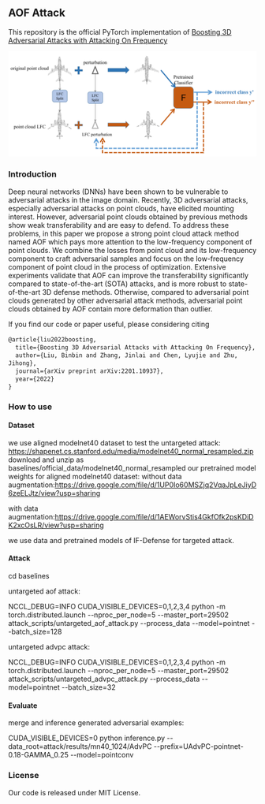 ## AOF Attack

This repository is the official PyTorch implementation of [Boosting 3D Adversarial Attacks with Attacking On Frequency](https://arxiv.org/pdf/2201.10937)

![samples](imgs/AOF.png)

### Introduction
Deep neural networks (DNNs) have been shown to be vulnerable to adversarial attacks in the image domain. Recently, 3D adversarial attacks, especially adversarial attacks on point clouds, have elicited mounting interest. However, adversarial point clouds obtained by previous methods show weak transferability and are easy to defend. To address these problems, in this paper we propose a strong point cloud attack method named AOF which pays more attention to the low-frequency component of point clouds. We combine the losses from point cloud and its low-frequency component to craft adversarial samples and focus on the low-frequency component of point cloud in the process of optimization. Extensive experiments validate that AOF can improve the transferability significantly compared to state-of-the-art (SOTA) attacks, and is more robust to state-of-the-art 3D defense methods. Otherwise, compared to adversarial point clouds generated by other adversarial attack methods, adversarial point clouds obtained by AOF contain more deformation than outlier.



If you find our code or paper useful, please considering citing

```
@article{liu2022boosting,
  title={Boosting 3D Adversarial Attacks with Attacking On Frequency},
  author={Liu, Binbin and Zhang, Jinlai and Chen, Lyujie and Zhu, Jihong},
  journal={arXiv preprint arXiv:2201.10937},
  year={2022}
}
```

### How to use

#### Dataset
we use aligned modelnet40 dataset to test the untargeted attack: https://shapenet.cs.stanford.edu/media/modelnet40_normal_resampled.zip download and unzip as baselines/official_data/modelnet40_normal_resampled
 our pretrained model weights for aligned modelnet40 dataset:
 without data augmentation:https://drive.google.com/file/d/1UP0Io60MSZjq2VqaJpLeJiyD6zeELJtz/view?usp=sharing

 with data augmentation:https://drive.google.com/file/d/1AEWorvStis4GkfOfk2psKDiDK2xcOsLR/view?usp=sharing

 we use data and pretrained models of IF-Defense for targeted attack.

#### Attack
cd baselines

untargeted aof attack:

NCCL_DEBUG=INFO CUDA_VISIBLE_DEVICES=0,1,2,3,4 python -m torch.distributed.launch --nproc_per_node=5 --master_port=29502 attack_scripts/untargeted_aof_attack.py --process_data --model=pointnet --batch_size=128


untargeted advpc attack:

NCCL_DEBUG=INFO CUDA_VISIBLE_DEVICES=0,1,2,3,4 python -m torch.distributed.launch --nproc_per_node=5 --master_port=29502 attack_scripts/untargeted_advpc_attack.py --process_data --model=pointnet --batch_size=32


#### Evaluate
merge and inference generated adversarial examples:

CUDA_VISIBLE_DEVICES=0 python inference.py --data_root=attack/results/mn40_1024/AdvPC --prefix=UAdvPC-pointnet-0.18-GAMMA_0.25 --model=pointconv


### License
Our code is released under MIT License.